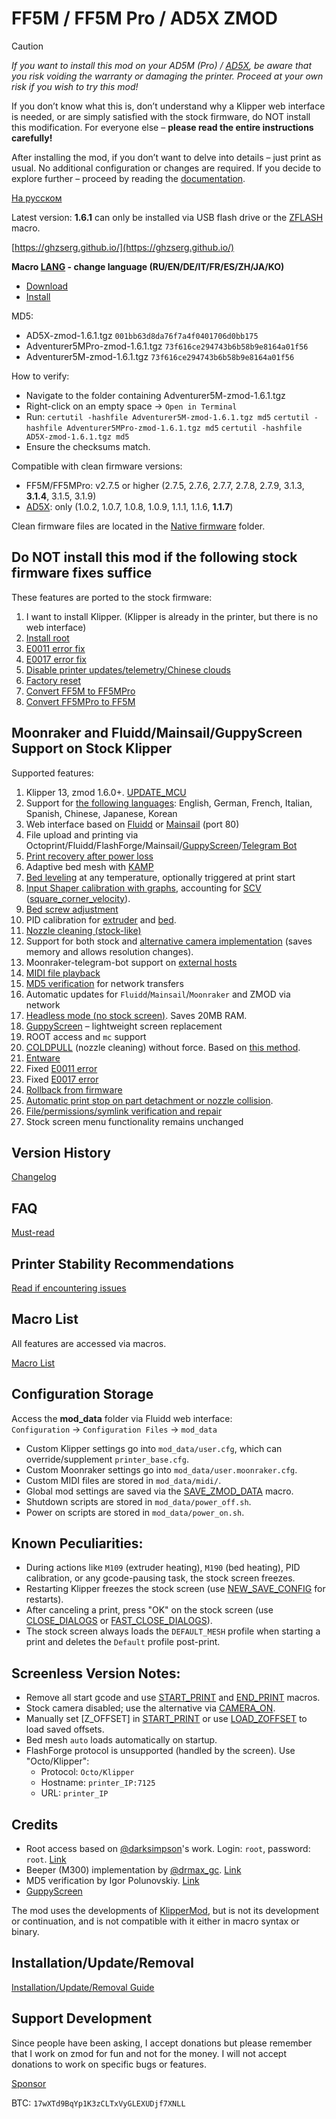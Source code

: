 # FF5M / FF5M Pro / AD5X ZMOD

> [!CAUTION]
> *If you want to install this mod on your AD5M (Pro) / [AD5X](https://github.com/ghzserg/zmod/wiki/AD5X_en), be aware that you risk voiding the warranty or damaging the printer. Proceed at your own risk if you wish to try this mod!*
> 
> If you don’t know what this is, don’t understand why a Klipper web interface is needed, or are simply satisfied with the stock firmware, do NOT install this modification. For everyone else – **please read the entire instructions carefully!**
>
> After installing the mod, if you don’t want to delve into details – just print as usual. No additional configuration or changes are required. If you decide to explore further – proceed by reading the [documentation](https://ghzserg.github.io/).

[На русском](https://github.com/ghzserg/zmod/blob/main/README_ru.md)

Latest version: **1.6.1** can only be installed via USB flash drive or the [ZFLASH](https://github.com/ghzserg/zmod/wiki/Zmod_en#zflash) macro.

[https://ghzserg.github.io/](https://ghzserg.github.io/)

**Macro [LANG](https://github.com/ghzserg/zmod/wiki/Global_en#lang) - change language (RU/EN/DE/IT/FR/ES/ZH/JA/KO)**

- [Download](https://github.com/ghzserg/zmod/releases/)
- [Install](https://github.com/ghzserg/zmod/wiki/Setup_en#installing-the-mod)

MD5:
- AD5X-zmod-1.6.1.tgz `001bb63d8da76f7a4f0401706d0bb175`
- Adventurer5MPro-zmod-1.6.1.tgz `73f616ce294743b6b58b9e8164a01f56`
- Adventurer5M-zmod-1.6.1.tgz `73f616ce294743b6b58b9e8164a01f56`

How to verify:
- Navigate to the folder containing Adventurer5M-zmod-1.6.1.tgz
- Right-click on an empty space -> `Open in Terminal`
- Run:
  `certutil -hashfile Adventurer5M-zmod-1.6.1.tgz md5`
  `certutil -hashfile Adventurer5MPro-zmod-1.6.1.tgz md5`
  `certutil -hashfile AD5X-zmod-1.6.1.tgz md5`
- Ensure the checksums match.

Compatible with clean firmware versions:
- FF5M/FF5MPro: v2.7.5 or higher (2.7.5, 2.7.6, 2.7.7, 2.7.8, 2.7.9, 3.1.3, **3.1.4**, 3.1.5, 3.1.9)
- [AD5X](https://github.com/ghzserg/zmod/wiki/AD5X_en): only (1.0.2, 1.0.7, 1.0.8, 1.0.9, 1.1.1, 1.1.6, **1.1.7**)

Clean firmware files are located in the [Native firmware](https://github.com/ghzserg/zmod/releases/tag/R) folder.

## Do NOT install this mod if the following stock firmware fixes suffice

These features are ported to the stock firmware:
1. I want to install Klipper. (Klipper is already in the printer, but there is no web interface)
2. [Install root](https://github.com/ghzserg/zmod/tree/main/Native_firmware/root)
3. [E0011 error fix](https://github.com/ghzserg/zmod/wiki/Global_en#fix_e0011)
4. [E0017 error fix](https://github.com/ghzserg/zmod/wiki/Global_en#fix_e0017)
5. [Disable printer updates/telemetry/Chinese clouds](https://github.com/ghzserg/zmod/wiki/Global_en#china_cloud)
6. [Factory reset](https://github.com/ghzserg/zmod/wiki/Setup_en#restoring-printer-to-factory-settings-required-for-mod-installation)
7. [Convert FF5M to FF5MPro](https://github.com/ghzserg/zmod/tree/main/Native_firmware/5m2Pro)
8. [Convert FF5MPro to FF5M](https://github.com/ghzserg/zmod/tree/main/Native_firmware/Pro25M)

## Moonraker and Fluidd/Mainsail/GuppyScreen Support on Stock Klipper
Supported features:
1. Klipper 13, zmod 1.6.0+. [UPDATE_MCU](https://github.com/ghzserg/zmod/wiki/System_en#update_mcu)
2. Support for [the following languages](https://github.com/ghzserg/zmod/wiki/Global_en#lang): English, German, French, Italian, Spanish, Chinese, Japanese, Korean
3. Web interface based on [Fluidd](https://docs.fluidd.xyz/) or [Mainsail](https://docs.mainsail.xyz/) (port 80)
4. File upload and printing via Octoprint/Fluidd/FlashForge/Mainsail/[GuppyScreen](https://github.com/ghzserg/zmod/wiki/System_en#display_off)/[Telegram Bot](https://github.com/ghzserg/zmod/wiki/Telegram_en)
5. [Print recovery after power loss](https://github.com/ghzserg/zmod/wiki/Zmod_en#zrestore)
6. Adaptive bed mesh with [KAMP](https://github.com/ghzserg/zmod/wiki/Calibrations_en#kamp)
7. [Bed leveling](https://github.com/ghzserg/zmod/wiki/Calibrations_en#auto_full_bed_level) at any temperature, optionally triggered at print start
8. [Input Shaper calibration with graphs](https://github.com/ghzserg/zmod/wiki/Calibrations_en#zshaper), accounting for [SCV](https://github.com/ghzserg/zmod/wiki/Global_en#fix_scv) ([square_corner_velocity](https://www.klipper3d.org/Config_Reference.html#printer)).
9. [Bed screw adjustment](https://github.com/ghzserg/zmod/wiki/Calibrations_en#bed_level_screws_tune)
10. PID calibration for [extruder](https://github.com/ghzserg/zmod/wiki/Calibrations_en#pid_tune_extruder) and [bed](https://github.com/ghzserg/zmod/wiki/Calibrations_en#pid_tune_bed).
11. [Nozzle cleaning (stock-like)](https://github.com/ghzserg/zmod/wiki/Main_en#clear_nozzle)
12. Support for both stock and [alternative camera implementation](https://github.com/ghzserg/zmod/wiki/Zmod_en#camera_on) (saves memory and allows resolution changes).
13. Moonraker-telegram-bot support on [external hosts](https://github.com/ghzserg/zmod/wiki/Telegram_en)
14. [MIDI file playback](https://github.com/ghzserg/zmod/wiki/Main_en#play_midi)
15. [MD5 verification](https://github.com/ghzserg/zmod/wiki/System_en#check_md5) for network transfers
16. Automatic updates for `Fluidd`/`Mainsail`/`Moonraker` and ZMOD via network
17. [Headless mode (no stock screen)](https://github.com/ghzserg/zmod/wiki/System_en#display_off). Saves 20MB RAM.
18. [GuppyScreen](https://github.com/ghzserg/zmod/wiki/System_en#display_off) – lightweight screen replacement
19. ROOT access and `mc` support
20. [COLDPULL](https://github.com/ghzserg/zmod/wiki/Filament_en#coldpull) (nozzle cleaning) without force. Based on [this method](https://t.me/FF_5M_5M_Pro/2836/447172).
21. [Entware](https://github.com/ghzserg/zmod/wiki/FAQ_en#entware-in-zmod-how-to-use-it)
22. Fixed [E0011 error](https://github.com/ghzserg/zmod/wiki/Global_en#fix_e0011)
23. Fixed [E0017 error](https://github.com/ghzserg/zmod/wiki/Global_en#fix_e0017)
24. [Rollback from firmware](https://github.com/ghzserg/zmod/wiki/FAQ_en#what-is-firmware-retraction)
25. [Automatic print stop on part detachment or nozzle collision](https://github.com/ghzserg/zmod/wiki/Global_en#nozzle_control).
26. [File/permissions/symlink verification and repair](https://github.com/ghzserg/zmod/wiki/System_en#check_system)
27. Stock screen menu functionality remains unchanged

## Version History
[Changelog](https://github.com/ghzserg/zmod/wiki/Changelog_en)

## FAQ

[Must-read](https://github.com/ghzserg/zmod/wiki/FAQ_en)

## Printer Stability Recommendations

[Read if encountering issues](https://github.com/ghzserg/zmod/wiki/Recomendations_en)

## Macro List

All features are accessed via macros.

[Macro List](https://github.com/ghzserg/zmod/wiki/Macros_en)

## Configuration Storage
Access the **mod_data** folder via Fluidd web interface:  
`Configuration` → `Configuration Files` → `mod_data`

- Custom Klipper settings go into `mod_data/user.cfg`, which can override/supplement `printer_base.cfg`.
- Custom Moonraker settings go into `mod_data/user.moonraker.cfg`.
- Custom MIDI files are stored in `mod_data/midi/`.
- Global mod settings are saved via the [SAVE_ZMOD_DATA](https://github.com/ghzserg/zmod/wiki/Global_en#save_zmod_data) macro.
- Shutdown scripts are stored in `mod_data/power_off.sh`.
- Power on scripts are stored in `mod_data/power_on.sh`.

## Known Peculiarities:
- During actions like `M109` (extruder heating), `M190` (bed heating), PID calibration, or any gcode-pausing task, the stock screen freezes.
- Restarting Klipper freezes the stock screen (use [NEW_SAVE_CONFIG](https://github.com/ghzserg/zmod/wiki/Main_en#new_save_config) for restarts).
- After canceling a print, press "OK" on the stock screen (use [CLOSE_DIALOGS](https://github.com/ghzserg/zmod/wiki/Main_en#close_dialogs) or [FAST_CLOSE_DIALOGS](https://github.com/ghzserg/zmod/wiki/Main_en#fast_close_dialogs)).
- The stock screen always loads the `DEFAULT_MESH` profile when starting a print and deletes the `Default` profile post-print.

## Screenless Version Notes:
- Remove all start gcode and use [START_PRINT](https://github.com/ghzserg/zmod/wiki/Main_en#start_print) and [END_PRINT](https://github.com/ghzserg/zmod/wiki/Main_en#end_print) macros.
- Stock camera disabled; use the alternative via [CAMERA_ON](https://github.com/https://github.com/ghzserg/zmod/wiki/Zmod_en#camera_on).
- Manually set [Z_OFFSET] in [START_PRINT](https://github.com/ghzserg/zmod/wiki/Main_en#start_print) or use [LOAD_ZOFFSET](https://github.com/ghzserg/zmod/wiki/Global_en#load_zoffset) to load saved offsets.
- Bed mesh `auto` loads automatically on startup.
- FlashForge protocol is unsupported (handled by the screen). Use "Octo/Klipper":  
  - Protocol: `Octo/Klipper`  
  - Hostname: `printer_IP:7125`  
  - URL: `printer_IP`

## Credits

- Root access based on [@darksimpson](https://t.me/darksimpson)'s work. Login: `root`, password: `root`. [Link](https://t.me/c/2000598629/12695/186253)
- Beeper (M300) implementation by [@drmax_gc](https://t.me/drmax_gc). [Link](https://t.me/FF_5M_5M_Pro/1/333800)
- MD5 verification by Igor Polunovskiy. [Link](https://t.me/FF_5M_5M_Pro/12695/272417)
- [GuppyScreen](https://github.com/ballaswag/guppyscreen)

The mod uses the developments of [KlipperMod](https://github.com/xblax/flashforge_ad5m_klipper_mod/), but is not its development or continuation, and is not compatible with it either in macro syntax or binary.

## Installation/Update/Removal

[Installation/Update/Removal Guide](https://github.com/ghzserg/zmod/wiki/Setup_en)

## Support Development

Since people have been asking, I accept donations but please remember that I work on zmod for fun and not for the money. I will not accept donations to work on specific bugs or features.

[Sponsor](https://github.com/ghzserg/zmod/wiki/Sponsor)

BTC: `17wXTd9BqYp1K3zCLTxVyGLEXUDjf7XNLL`
